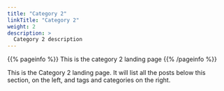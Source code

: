 ```yaml
---
title: "Category 2"
linkTitle: "Category 2"
weight: 2
description: >
  Category 2 description
---
```


{{% pageinfo %}}
This is the category 2 landing page
{{% /pageinfo %}}

This is the Category 2 landing page.  It will list all the posts below this
section, on the left, and tags and categories on the right.
